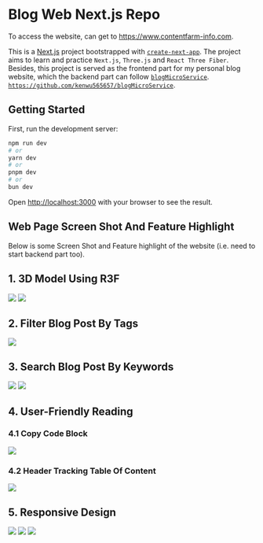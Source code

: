 # Blog Web Next.js Repo
To access the website, can get to https://www.contentfarm-info.com.

This is a [Next.js](https://nextjs.org) project bootstrapped with [`create-next-app`](https://nextjs.org/docs/app/api-reference/cli/create-next-app).
The project aims to learn and practice `Next.js`, `Three.js` and `React Three Fiber`.
Besides, this project is served as the frontend part for my personal blog website, which the backend part can follow [`blogMicroService`](https://github.com/kenwu565657/blogMicroService).
[`https://github.com/kenwu565657/blogMicroService`](https://github.com/kenwu565657/blogMicroService).

## Getting Started
First, run the development server:
```bash
npm run dev
# or
yarn dev
# or
pnpm dev
# or
bun dev
```
Open [http://localhost:3000](http://localhost:3000) with your browser to see the result.
## Web Page Screen Shot And Feature Highlight
Below is some Screen Shot and Feature highlight of the website (i.e. need to start backend part too).
## 1. 3D Model Using R3F
![](file_for_readme/screenshot/homePage3DModel.png)
![](file_for_readme/screenshot/aboutMePage3DModel.png)

## 2. Filter Blog Post By Tags
![](file_for_readme/screenshot/filterBlogPostByTags.png)

## 3. Search Blog Post By Keywords
![](file_for_readme/screenshot/searchFromHeader.png)
![](file_for_readme/screenshot/searchPageExample.png)

## 4. User-Friendly Reading
### 4.1 Copy Code Block
![](file_for_readme/screenshot/copyCodeBlockExample.png)
### 4.2 Header Tracking Table Of Content
![](file_for_readme/screenshot/headerTrackingTableOfContent.png)

## 5. Responsive Design
![](file_for_readme/screenshot/blogpostDetailPage_closeTableOfContent_responsive.png)
![](file_for_readme/screenshot/blogpostDetailPage_responsive.png)
![](file_for_readme/screenshot/blogpostPage_responsive.png)
